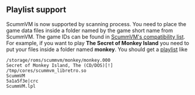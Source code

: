 ## Playlist support

ScummVM is now supported by scanning process. You need to place the game data files inside a folder named by the game short name from ScummVM. The game IDs can be found in [ScummVM's compatibility list](http://scummvm.org/compatibility).
For example, if you want to play **The Secret of Monkey Island** you need to put your files inside a folder named **monkey**. You should get a [playlist](Playlists) like 

    /storage/roms/scummvm/monkey/monkey.000
    Secret of Monkey Island, The (CD/DOS)[!]
    /tmp/cores/scummvm_libretro.so
    ScummVM
    5a1a5f3e|crc
    ScummVM.lpl

